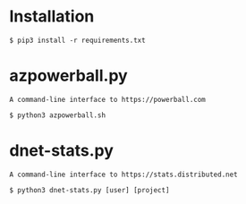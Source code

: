# Installation
```
$ pip3 install -r requirements.txt
```

# azpowerball.py

    A command-line interface to https://powerball.com   
```
$ python3 azpowerball.sh
```
    
# dnet-stats.py

    A command-line interface to https://stats.distributed.net   
```
$ python3 dnet-stats.py [user] [project]
```
